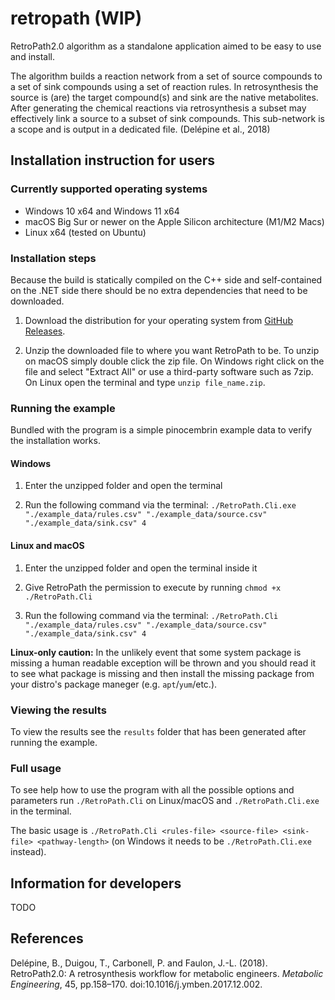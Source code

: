 # retropath (WIP)
RetroPath2.0 algorithm as a standalone application aimed to be easy to use and install.

The algorithm builds a reaction network from a set of source compounds to a set of sink compounds using a set of reaction rules. In retrosynthesis the source is (are) the target compound(s) and sink are the native metabolites. After generating the chemical reactions via retrosynthesis a subset may effectively link a source to a subset of sink compounds. This sub-network is a scope and is output in a dedicated file. (Delépine et al., 2018)

## Installation instruction for users

### Currently supported operating systems
- Windows 10 x64 and Windows 11 x64
- macOS Big Sur or newer on the Apple Silicon architecture (M1/M2 Macs)
- Linux x64 (tested on Ubuntu)

### Installation steps

Because the build is statically compiled on the C++ side and self-contained on the .NET side there should be no extra dependencies that need to be downloaded.  

1. Download the distribution for your operating system from [GitHub Releases](https://github.com/TraceLD/retropath/releases).

2. Unzip the downloaded file to where you want RetroPath to be. To unzip on macOS simply double click the zip file. On Windows right click on the file and select "Extract All" or use a third-party software such as 7zip. On Linux open the terminal and type `unzip file_name.zip`.

### Running the example

Bundled with the program is a simple pinocembrin example data to verify the installation works.

#### Windows

1. Enter the unzipped folder and open the terminal

2. Run the following command via the terminal: `./RetroPath.Cli.exe "./example_data/rules.csv" "./example_data/source.csv" "./example_data/sink.csv" 4`

#### Linux and macOS

1. Enter the unzipped folder and open the terminal inside it

2. Give RetroPath the permission to execute by running `chmod +x ./RetroPath.Cli`

3. Run the following command via the terminal: `./RetroPath.Cli "./example_data/rules.csv" "./example_data/source.csv" "./example_data/sink.csv" 4`

**Linux-only caution:** In the unlikely event that some system package is missing a human readable exception will be thrown and you should read it to see what package is missing and then install the missing package from your distro's package maneger (e.g. `apt`/`yum`/etc.).

### Viewing the results

To view the results see the `results` folder that has been generated after running the example.

### Full usage

To see help how to use the program with all the possible options and parameters run `./RetroPath.Cli` on Linux/macOS and `./RetroPath.Cli.exe` in the terminal.

The basic usage is `./RetroPath.Cli <rules-file> <source-file> <sink-file> <pathway-length>` (on Windows it needs to be `./RetroPath.Cli.exe` instead).

## Information for developers

TODO

## References

Delépine, B., Duigou, T., Carbonell, P. and Faulon, J.-L. (2018). RetroPath2.0: A retrosynthesis workflow for metabolic engineers. *Metabolic Engineering*, 45, pp.158–170. doi:10.1016/j.ymben.2017.12.002.
‌

